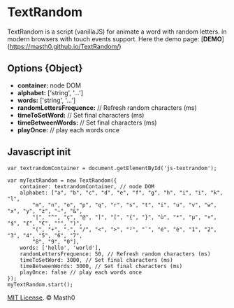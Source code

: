 # TextRandom
TextRandom is a script (vanillaJS) for animate a word with random letters.
in modern browsers with touch events support. Here the demo page: [**DEMO**] (https://masth0.github.io/TextRandom/)

## Options {Object}
- **container:** node DOM
- **alphabet:** ['string', '...']
- **words:** ['string', '...']
- **randomLettersFrequence:** // Refresh random characters (ms)
- **timeToSetWord:** // Set final characters (ms)
- **timeBetweenWords:** // Set final characters (ms)
- **playOnce:** // play each words once
    
## Javascript init

```
var textrandomContainer = document.getElementById('js-textrandom');

var myTextRandom = new TextRandom({
	container: textrandomContainer, // node DOM
	alphabet: ["a", "b", "c", "d", "e", "f", "g", "h", "i", "i", "k", "l",
		"m", "n", "o", "p", "q", "r", "s", "t", "i", "u", "v", "w", "x", "y", "z", "~", "&",
		"|", "^", "ç", "@", "]", "[", "{", "}", "ù", "*", "µ", "¤", "$", "£", "€", "°", ")",
		"(", "+", "-", "/", "<", ">", "²", "`", "é", "è", "1", "2", "3", "4", "5", "6", "7",
		"8", "9", "0"],
	words: ['hello', 'world'],
	randomLettersFrequence: 50, // Refresh random characters (ms)
	timeToSetWord: 3000, // Set final characters (ms)
	timeBetweenWords: 3000, // Set final characters (ms)
	playOnce: false // play each words once
});
myTextRandom.start();
```

[MIT License](LICENSE.md). © Masth0